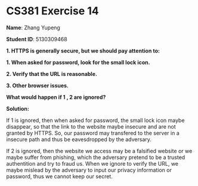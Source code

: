 # CS381 Exercise 14

**Name**: Zhang Yupeng

**Student ID**: 5130309468

**1. HTTPS is generally secure, but we should pay attention to:**

**1. When asked for password, look for the small lock icon.**

**2. Verify that the URL is reasonable.**

**3. Other browser issues.****What would happen if 1 , 2 are ignored?**

**Solution:**

If 1 is ignored, then when asked for password, the small lock icon maybe disappear, so that the link to the website maybe insecure and are not granted by HTTPS. So, our password may transfered to the server in a insecure path and thus be eavesdropped by the adversary.

If 2 is ignored, then the website we access may be a falsified website or we maybe suffer from phishing, which the adversary pretend to be a trusted authentition and try to fraud us. When we ignore to verify the URL, we maybe mislead by the adversary to input our privacy information or password, thus we cannot keep our secret.
